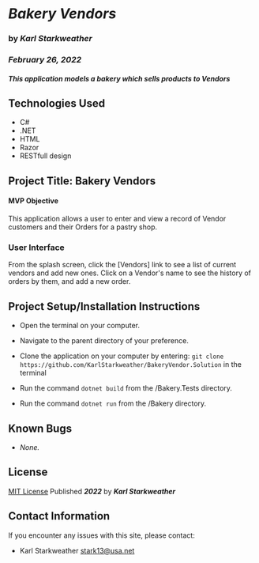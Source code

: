 # _**Bakery Vendors**_

### by _**Karl Starkweather**_

### _February 26, 2022_

#### _This application models a bakery which sells products to Vendors_


## Technologies Used

- C#
- .NET
- HTML
- Razor
- RESTfull design

## Project Title: Bakery Vendors

#### MVP Objective

This application allows a user to enter and view a record of Vendor customers and their Orders for a pastry shop.

### User Interface

From the splash screen, click the [Vendors] link to see a list of current vendors and add new ones. Click on a Vendor's name to see the history of orders by them, and add a new order.

## Project Setup/Installation Instructions

- Open the terminal on your computer.
- Navigate to the parent directory of your preference.

- Clone the application on your computer by entering: 
```git clone https://github.com/KarlStarkweather/BakeryVendor.Solution```
in the terminal
- Run the command ```dotnet build``` from the /Bakery.Tests directory.
- Run the command ```dotnet run``` from the /Bakery directory.

## Known Bugs

- _None._

## License

[MIT License](https://opensource.org/licenses/MIT) Published _**2022**_ by _**Karl Starkweather**_

## Contact Information

If you encounter any issues with this site, please contact:

- Karl Starkweather [stark13@usa.net](mailto:stark13@usa.net)